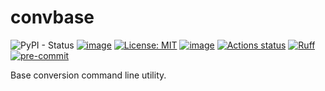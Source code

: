 # convbase

![PyPI - Status](https://img.shields.io/pypi/status/convbase)
[![image](https://img.shields.io/pypi/v/convbase.svg)](https://pypi.python.org/pypi/convbase)
[![License: MIT](https://img.shields.io/badge/License-MIT-yellow.svg)](https://opensource.org/licenses/MIT)
[![image](https://img.shields.io/pypi/pyversions/convbase.svg)](https://pypi.python.org/pypi/convbase)
[![Actions status](https://github.com/jkomalley/convbase/workflows/CI/badge.svg)](https://github.com/jkomalley/convbase/actions)
[![Ruff](https://img.shields.io/endpoint?url=https://raw.githubusercontent.com/astral-sh/ruff/main/assets/badge/v2.json)](https://github.com/astral-sh/ruff)
[![pre-commit](https://img.shields.io/badge/pre--commit-enabled-brightgreen?logo=pre-commit&logoColor=white)](https://github.com/pre-commit/pre-commit)

Base conversion command line utility.
